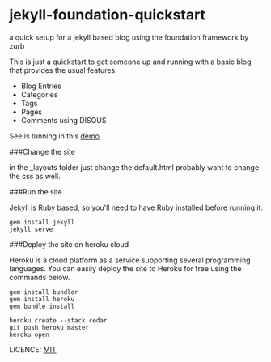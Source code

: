 jekyll-foundation-quickstart
============================

a quick setup for a jekyll based blog using the foundation framework by zurb

This is just a quickstart to get someone up and running with a basic blog that provides the usual features:

- Blog Entries
- Categories
- Tags
- Pages
- Comments using DISQUS

See is tunning in this [demo](http://jekyllfoundationquickstart.herokuapp.com/)

###Change the site

in the _layouts folder just change the default.html
probably want to change the css as well.

###Run the site

Jekyll is Ruby based, so you'll need to have Ruby installed before running it.

```
gem install jekyll
jekyll serve
```

###Deploy the site on heroku cloud

Heroku is a cloud platform as a service supporting several programming languages. 
You can easily deploy the site to Heroku for free using the commands below.

```
gem install bundler
gem install heroku
gem bundle install

heroku create --stack cedar
git push heroku master
heroku open

```

LICENCE: [MIT](LICENSE)


